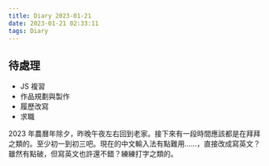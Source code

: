 ```yaml
---
title: Diary 2023-01-21
date: 2023-01-21 02:33:11
tags: Diary
---
```


## 待處理

- JS 複習
- 作品規劃與製作
- 履歷改寫
- 求職

2023 年農曆年除夕，昨晚午夜左右回到老家。接下來有一段時間應該都是在拜拜之類的。至少初一到初三吧。現在的中文輸入法有點難用……，直接改成寫英文？雖然有點破，但寫英文也許還不錯？練練打字之類的。
